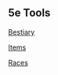 ## 5e Tools
[Bestiary](https://5egmegaanon.github.io/5etools/bestiary.html)

[Items](https://5egmegaanon.github.io/5etools/items.html)

[Races](https://5egmegaanon.github.io/5etools/races.html)
